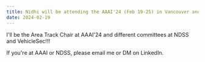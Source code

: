 ```yaml
---
title: Nidhi will be attending the AAAI'24 (Feb 19-25) in Vancouver and NDSS'24 (Feb 26-Mar 1) in San Diego,CA.
date: 2024-02-19
---
```


I'll be the Area Track Chair at AAAI'24 and different committees at NDSS and VehicleSec!!!

<!--more-->

If you're at AAAI or NDSS, please email me or DM on LinkedIn.